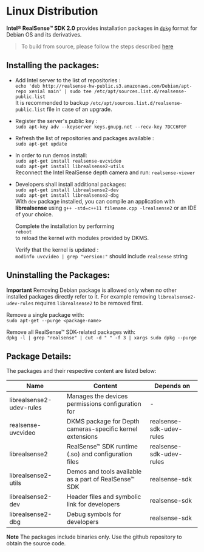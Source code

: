 # Linux Distribution

**Intel® RealSense™ SDK 2.0** provides installation packages in [`dpkg`](https://en.wikipedia.org/wiki/Dpkg) format for Debian OS and its derivatives.  

> To build from source, please follow the steps described [here](./installation.md)



## Installing the packages:
- Add Intel server  to the list of repositories :  
`echo 'deb http://realsense-hw-public.s3.amazonaws.com/Debian/apt-repo xenial main' | sudo tee /etc/apt/sources.list.d/realsense-public.list`  
It is recommended to backup `/etc/apt/sources.list.d/realsense-public.list` file in case of an upgrade.

- Register the server's public key :  
`sudo apt-key adv --keyserver keys.gnupg.net --recv-key 7DCC6F0F`  
- Refresh the list of repositories and packages available :  
`sudo apt-get update`  

- In order to run demos install:  
  `sudo apt-get install realsense-uvcvideo`  
  `sudo apt-get install librealsense2-utils`  
  Reconnect the Intel RealSense depth camera and run: `realsense-viewer`  

- Developers shall install additional packages:  
  `sudo apt-get install librealsense2-dev`  
  `sudo apt-get install librealsense2-dbg`  
  With `dev` package installed, you can compile an application with **librealsense** using `g++ -std=c++11 filename.cpp -lrealsense2` or an IDE of your choice. 


  Complete the installation by performing  
  `reboot`   
  to reload the kernel with modules provided by DKMS.

  Verify that the kernel is updated :    
  `modinfo uvcvideo | grep "version:"` should include `realsense` string

## Uninstalling the Packages:
**Important** Removing Debian package is allowed only when no other installed packages directly refer to it. For example removing `librealsense2-udev-rules` requires `librealsense2` to be removed first.

Remove a single package with:   
  `sudo apt-get --purge <package-name>`  

Remove all RealSense™ SDK-related packages with:   
  `dpkg -l | grep "realsense" | cut -d " " -f 3 | xargs sudo dpkg --purge`  

## Package Details:
The packages and their respective content are listed below:  

Name    |      Content   | Depends on |
-------- | ------------ | ---------------- |
librealsense2-udev-rules | Manages the devices permissions configuration for | -
realsense-uvcvideo | DKMS package for Depth cameras-specific kernel extensions | realsense-sdk-udev-rules
librealsense2 | RealSense™ SDK runtime (.so) and configuration files | realsense-sdk-udev-rules
librealsense2-utils | Demos and tools available as a part of RealSense™ SDK | realsense-sdk
librealsense2-dev | Header files and symbolic link for developers | realsense-sdk
librealsense2-dbg | Debug symbols for developers  | realsense-sdk

**Note** The packages include binaries only.
Use the github repository to obtain the source code.
